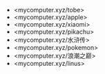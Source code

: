 * <mycomputer.xyz/tobe>
* <mycomputer.xyz/apple>
* <mycomputer.xyz/xiaomi>
* <mycomputer.xyz/pikachu>
* <mycomputer.xyz/水浒传>
* <mycomputer.xyz/pokemon>
* <mycomputer.xyz/浪潮之巅>
* <mycomputer.xyz/linus>
